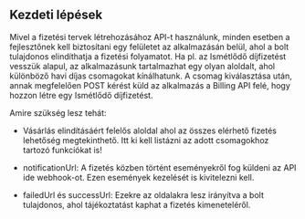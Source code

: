 ## Kezdeti lépések

Mivel a fizetési tervek létrehozásához API-t használunk, minden esetben a fejlesztőnek kell biztosítani egy felületet az alkalmazásán belül,
ahol a bolt tulajdonos elindíthatja a fizetési folyamatot. Ha pl. az Ismétlődő díjfizetést vesszük alapul, az alkalmazásunk tartalmazhat
egy olyan aloldalt, ahol különböző havi díjas csomagokat kínálhatunk. A csomag kiválasztása után, annak megfelelően POST kérést küld
az alkalmazás a Billing API felé, hogy hozzon létre egy Ismétlődő díjfizetést.

Amire szükség lesz tehát:

- Vásárlás elindításáért felelős aloldal ahol az összes elérhető fizetés lehetőség megtekinthető. Itt ki kell listázni az adott csomagokhoz tartozó funkciókat is!

- notificationUrl: A fizetés közben történt eseményekről fog küldeni az API ide webhook-ot. Ezen események kezelését is kivitelezni kell.

- failedUrl és successUrl: Ezekre az oldalakra lesz irányítva a bolt tulajdonos, ahol tájékoztatást kaphat a fizetés kimeneteléről.

